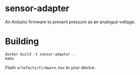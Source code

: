 # sensor-adapter

An Arduino firmware to present pressure as an analogue voltage.

# Building

    docker build -t sensor-adapter .
    make

Flash `artefacts/firmware.hex` to your device.

